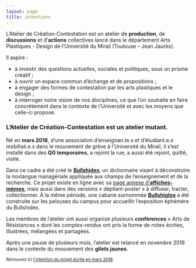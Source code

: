 ```yaml
---
layout: page
title: intentions
---
```


L’Atelier de Création-Contestation est un atelier de **production**, de **discussions** et d’**actions** collectives lancé dans le département Arts Plastiques - Design de l’Université du Mirail (Toulouse – Jean Jaurès).

Il aspire : 
* à investir des questions actuelles, sociales et politiques, sous un prisme créatif ;
* à ouvrir un espace commun d’échange et de propositions ; 
* à ​engager des formes de contestation​ par les arts plastiques et le design ; 
* à interroger notre vision de nos disciplines, ce que l’on souhaite en faire concrètement dans le contexte de l’Université et avec les moyens que celle-ci propose.

<h3>L’Atelier de Création-Contestation est un atelier mutant.</h3>

Né en **mars 2018**, d’une association d’enseignan.te.s et d’étudiant.e.s mobilisé.e.s dans le mouvement de grève à l’Université du Mirail, il s’est installé dans des **QG temporaires**, a rejoint la rue, a aussi été rejoint, quitté, visité.

Dans ce cadre a été créé le <a href="../dico/">**Bullshidex**</a>, un dictionnaire visant à déconstruire la novlangue managériale appliquée aux champs de l’enseignement et de la recherche. Ce projet existe en ligne avec sa <a href="../affiches/affiches.html">page annexe d’**affiches-mèmes**</a>, mais aussi dans des versions « dépliant-poster » à diffuser, tracter, collectionner. À la même période, une cabane surnommée <a href="../affiches/bullshigloo">**Bullshigloo**</a> a été construite sur les pelouses du campus pour accueillir l’exposition éphémère du Bullshidex.

Les membres de l’atelier ont aussi organisé plusieurs **conférences** « Arts de Résistances » dont les comptes-rendus ont pris la forme de notes écrites, illustrées, mélangées et partagées.

Après une pause de plusieurs mois, l’atelier est relancé en novembre 2018 dans le contexte du mouvement des **gilets jaunes**. 

<small>Retrouvez ici <a href="archive-projet">l'intention du projet écrite en mars 2018</a>.</small>
